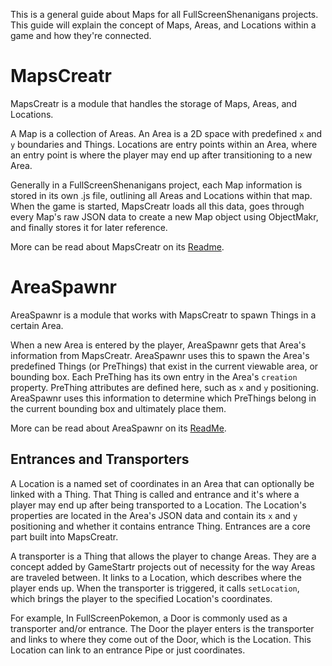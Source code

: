 This is a general guide about Maps for all FullScreenShenanigans projects.
This guide will explain the concept of Maps, Areas, and Locations within a game and how they're connected.


# MapsCreatr

MapsCreatr is a module that handles the storage of Maps, Areas, and Locations.

A Map is a collection of Areas.
An Area is a 2D space with predefined  `x` and `y` boundaries and Things.
Locations are entry points within an Area, where an entry point is where the player may end up after transitioning to a new Area.

Generally in a FullScreenShenanigans project, each Map information is stored in its own .js file, outlining all Areas and Locations within that map.
When the game is started, MapsCreatr loads all this data, goes through every Map's raw JSON data to create a new Map object using ObjectMakr, and finally stores it for later reference.

More can be read about MapsCreatr on its [Readme](https://github.com/FullScreenShenanigans/MapsCreatr/blob/master/README.md).


# AreaSpawnr

AreaSpawnr is a module that works with MapsCreatr to spawn Things in a certain Area.

When a new Area is entered by the player, AreaSpawnr gets that Area's information from MapsCreatr.
AreaSpawnr uses this to spawn the Area's predefined Things (or PreThings) that exist in the current viewable area, or bounding box.
Each PreThing has its own entry in the Area's `creation` property.
PreThing attributes are defined here, such as `x` and `y` positioning.
AreaSpawnr uses this information to determine which PreThings belong in the current bounding box and ultimately place them.

More can be read about AreaSpawnr on its [ReadMe](https://github.com/FullScreenShenanigans/AreaSpawnr/blob/master/README.md).

## Entrances and Transporters

A Location is a named set of coordinates in an Area that can optionally be linked with a Thing.
That Thing is called and entrance and it's where a player may end up after being transported to a Location.
The Location's properties are located in the Area's JSON data and contain its `x` and `y` positioning and whether it contains entrance Thing.
Entrances are a core part built into MapsCreatr.

A transporter is a Thing that allows the player to change Areas.
They are a concept added by GameStartr projects out of necessity for the way Areas are traveled between.
It links to a Location, which describes where the player ends up.
When the transporter is triggered, it calls `setLocation`, which brings the player to the specified Location's coordinates.

For example, In FullScreenPokemon, a Door is commonly used as a transporter and/or entrance.
The Door the player enters is the transporter and links to where they come out of the Door, which is the Location.
This Location can link to an entrance Pipe or just coordinates.
